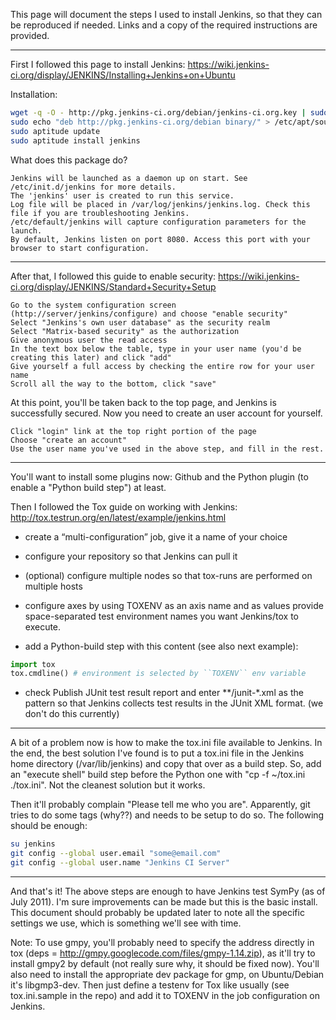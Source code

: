 This page will document the steps I used to install Jenkins, so that they can be reproduced if needed. Links and a copy of the required instructions are provided.

***

First I followed this page to install Jenkins: https://wiki.jenkins-ci.org/display/JENKINS/Installing+Jenkins+on+Ubuntu

Installation:

```bash
wget -q -O - http://pkg.jenkins-ci.org/debian/jenkins-ci.org.key | sudo apt-key add -
sudo echo "deb http://pkg.jenkins-ci.org/debian binary/" > /etc/apt/sources.list.d/jenkins.list
sudo aptitude update
sudo aptitude install jenkins
```

What does this package do?

    Jenkins will be launched as a daemon up on start. See /etc/init.d/jenkins for more details.
    The 'jenkins' user is created to run this service.
    Log file will be placed in /var/log/jenkins/jenkins.log. Check this file if you are troubleshooting Jenkins.
    /etc/default/jenkins will capture configuration parameters for the launch.
    By default, Jenkins listen on port 8080. Access this port with your browser to start configuration.

***

After that, I followed this guide to enable security: https://wiki.jenkins-ci.org/display/JENKINS/Standard+Security+Setup

    Go to the system configuration screen (http://server/jenkins/configure) and choose "enable security"
    Select "Jenkins's own user database" as the security realm
    Select "Matrix-based security" as the authorization
    Give anonymous user the read access
    In the text box below the table, type in your user name (you'd be creating this later) and click "add"
    Give yourself a full access by checking the entire row for your user name
    Scroll all the way to the bottom, click "save"

At this point, you'll be taken back to the top page, and Jenkins is successfully secured. Now you need to create an user account for yourself.

    Click "login" link at the top right portion of the page
    Choose "create an account"
    Use the user name you've used in the above step, and fill in the rest.

***

You'll want to install some plugins now: Github and the Python plugin (to enable a "Python build step") at least.

Then I followed the Tox guide on working with Jenkins: http://tox.testrun.org/en/latest/example/jenkins.html

* create a “multi-configuration” job, give it a name of your choice

* configure your repository so that Jenkins can pull it

* (optional) configure multiple nodes so that tox-runs are performed on multiple hosts

* configure axes by using TOXENV as an axis name and as values provide space-separated test environment names you want Jenkins/tox to execute.

* add a Python-build step with this content (see also next example):

```python
import tox
tox.cmdline() # environment is selected by ``TOXENV`` env variable
```

* check Publish JUnit test result report and enter **/junit-*.xml as the pattern so that Jenkins collects test results in the JUnit XML format.  (we don't do this currently)

***

A bit of a problem now is how to make the tox.ini file available to Jenkins. In the end, the best solution I've found is to put a tox.ini file in the Jenkins home directory (/var/lib/jenkins) and copy that over as a build step. So, add an "execute shell" build step before the Python one with "cp -f ~/tox.ini ./tox.ini". Not the cleanest solution but it works.

Then it'll probably complain "Please tell me who you are". Apparently, git tries to do some tags (why??) and needs to be setup to do so. The following should be enough:

```bash
su jenkins
git config --global user.email "some@email.com"
git config --global user.name "Jenkins CI Server"
```

***

And that's it! The above steps are enough to have Jenkins test SymPy (as of July 2011). I'm sure improvements can be made but this is the basic install. This document should probably be updated later to note all the specific settings we use, which is something we'll see with time. 

Note: To use gmpy, you'll probably need to specify the address directly in tox (deps = http://gmpy.googlecode.com/files/gmpy-1.14.zip), as it'll try to install gmpy2 by default (not really sure why, it should be fixed now). You'll also need to install the appropriate dev package for gmp, on Ubuntu/Debian it's libgmp3-dev. Then just define a testenv for Tox like usually (see tox.ini.sample in the repo) and add it to TOXENV in the job configuration on Jenkins.
